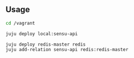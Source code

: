 ## Usage

```bash
cd /vagrant

juju deploy local:sensu-api

juju deploy redis-master redis
juju add-relation sensu-api redis:redis-master
```

